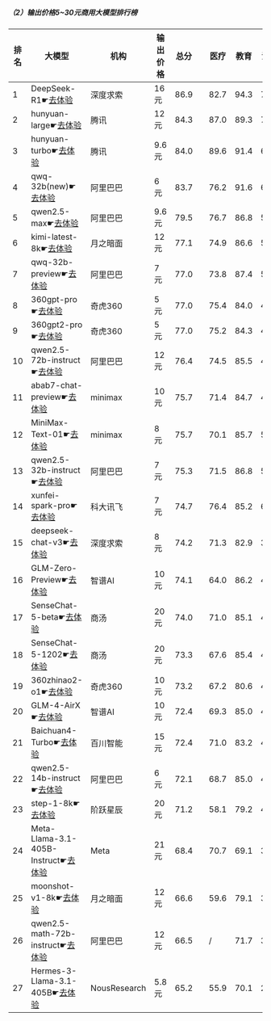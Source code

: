 ##### （2）输出价格5~30元商用大模型排行榜
|排名|大模型|机构|输出价格|总分| |医疗|教育|法律|行政公务|推理与数学计算|语言与指令遵从|
|---|-----|---|-------|---|-|----|---|---|------|------------|------------------|
|1|DeepSeek-R1☛[去体验](https://easyllm.site/static/modelcompare.html?type=open-source)|深度求索|16元|86.9| |                    82.7|94.3|71.7|                    88.6|92.7|91.2|
|2|hunyuan-large☛[去体验](https://easyllm.site/static/modelcompare.html?type=proprietary)|腾讯|12元|84.3| |                    87.0|89.3|79.3|                    75.7|86.9|87.7|
|3|hunyuan-turbo☛[去体验](https://easyllm.site/static/modelcompare.html?type=proprietary)|腾讯|9.6元|84.0| |                    89.6|91.4|69.1|                    76.2|89.8|88.0|
|4|qwq-32b(new)☛[去体验](https://easyllm.site/static/modelcompare.html?type=open-source)|阿里巴巴|6元|83.7| |                    76.2|91.6|62.8|                    86.5|94.3|90.9|
|5|qwen2.5-max☛[去体验](https://easyllm.site/static/modelcompare.html?type=proprietary)|阿里巴巴|9.6元|79.5| |                    76.7|86.8|57.6|                    73.3|93.5|88.9|
|6|kimi-latest-8k☛[去体验](https://easyllm.site/static/modelcompare.html?type=proprietary)|月之暗面|12元|77.1| |                    74.9|86.6|57.0|                    64.0|90.4|89.9|
|7|qwq-32b-preview☛[去体验](https://easyllm.site/static/modelcompare.html?type=open-source)|阿里巴巴|7元|77.0| |                    73.8|87.4|50.8|                    78.0|87.4|84.8|
|8|360gpt-pro☛[去体验](https://easyllm.site/static/modelcompare.html?type=proprietary)|奇虎360|5元|77.0| |                    75.4|84.0|49.8|                    73.3|91.7|87.9|
|9|360gpt2-pro☛[去体验](https://easyllm.site/static/modelcompare.html?type=proprietary)|奇虎360|5元|77.0| |                    75.2|84.3|49.6|                    72.7|91.7|88.5|
|10|qwen2.5-72b-instruct☛[去体验](https://easyllm.site/static/modelcompare.html?type=open-source)|阿里巴巴|12元|76.4| |                    74.5|85.5|49.1|                    71.7|89.3|88.0|
|11|abab7-chat-preview☛[去体验](https://easyllm.site/static/modelcompare.html?type=proprietary)|minimax|10元|75.7| |                    71.4|84.7|48.4|                    74.0|87.3|88.5|
|12|MiniMax-Text-01☛[去体验](https://easyllm.site/static/modelcompare.html?type=proprietary)|minimax|8元|75.7| |                    70.1|85.7|51.6|                    69.6|89.5|87.5|
|13|qwen2.5-32b-instruct☛[去体验](https://easyllm.site/static/modelcompare.html?type=open-source)|阿里巴巴|7元|75.3| |                    71.5|86.8|51.9|                    70.0|84.2|87.6|
|14|xunfei-spark-pro☛[去体验](https://easyllm.site/static/modelcompare.html?type=proprietary)|科大讯飞|7元|74.7| |                    76.4|85.2|63.0|                    60.8|78.6|84.3|
|15|deepseek-chat-v3☛[去体验](https://easyllm.site/static/modelcompare.html?type=open-source)|深度求索|8元|74.2| |                    71.3|82.9|39.5|                    72.7|92.5|86.6|
|16|GLM-Zero-Preview☛[去体验](https://easyllm.site/static/modelcompare.html?type=proprietary)|智谱AI|10元|74.1| |                    64.0|86.2|49.1|                    75.6|86.5|83.4|
|17|SenseChat-5-beta☛[去体验](https://easyllm.site/static/modelcompare.html?type=proprietary)|商汤|20元|74.0| |                    71.0|85.1|43.0|                    64.0|91.7|89.0|
|18|SenseChat-5-1202☛[去体验](https://easyllm.site/static/modelcompare.html?type=proprietary)|商汤|20元|73.3| |                    67.6|85.4|42.8|                    68.8|87.2|88.2|
|19|360zhinao2-o1☛[去体验](https://easyllm.site/static/modelcompare.html?type=proprietary)|奇虎360|10元|73.2| |                    67.2|80.6|44.0|                    74.0|89.0|84.7|
|20|GLM-4-AirX☛[去体验](https://easyllm.site/static/modelcompare.html?type=proprietary)|智谱AI|10元|72.4| |                    69.3|85.0|45.9|                    72.2|75.2|86.9|
|21|Baichuan4-Turbo☛[去体验](https://easyllm.site/static/modelcompare.html?type=proprietary)|百川智能|15元|72.4| |                    71.0|83.2|43.2|                    66.2|85.3|85.4|
|22|qwen2.5-14b-instruct☛[去体验](https://easyllm.site/static/modelcompare.html?type=open-source)|阿里巴巴|6元|72.1| |                    68.7|85.0|42.6|                    67.0|82.6|86.9|
|23|step-1-8k☛[去体验](https://easyllm.site/static/modelcompare.html?type=proprietary)|阶跃星辰|20元|71.2| |                    58.1|79.2|45.4|                    69.1|88.2|87.1|
|24|Meta-Llama-3.1-405B-Instruct☛[去体验](https://easyllm.site/static/modelcompare.html?type=open-source)|Meta|21元|68.4| |                    70.7|69.1|37.4|                    64.2|85.0|84.2|
|25|moonshot-v1-8k☛[去体验](https://easyllm.site/static/modelcompare.html?type=proprietary)|月之暗面|12元|66.6| |                    59.6|79.1|34.2|                    62.5|80.9|83.5|
|26|qwen2.5-math-72b-instruct☛[去体验](https://easyllm.site/static/modelcompare.html?type=open-source)|阿里巴巴|12元|66.5| |                    /|71.7|31.0|                    68.0|87.0|80.3|
|27|Hermes-3-Llama-3.1-405B☛[去体验](https://easyllm.site/static/modelcompare.html?type=open-source)|NousResearch|5.8元|65.2| |                    55.9|70.1|29.4|                    64.7|85.6|85.4|
    
